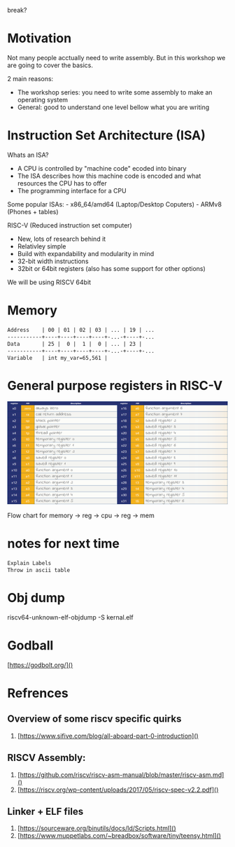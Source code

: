 break?

# Motivation
Not many people acctually need to write assembly. But in this workshop we are going to cover the basics.

2 main reasons:
 -  The workshop series: you need to write some assembly to make an operating system
 -  General: good to understand one level bellow what you are writing

# Instruction Set Architecture (ISA)

Whats an ISA?
 * A CPU is controlled by "machine code" ecoded into binary
 * The ISA describes how this machine code is encoded and what resources the CPU has to offer
 * The programming interface for a CPU 

Some popular ISAs:
    - x86_64/amd64 (Laptop/Desktop Coputers)
    - ARMv8 (Phones + tables)

RISC-V (Reduced instruction set computer)
 - New, lots of research behind it
 - Relativley simple
 - Build with expandability and modularity in mind
 - 32-bit width instructions
 - 32bit or 64bit registers (also has some support for other options)


We will be using RISCV 64bit

# Memory
```
Address    | 00 | 01 | 02 | 03 | ... | 19 | ...
-----------+----+----+----+----+-...-+----+-...
Data       | 25 |  0 |  1 |  0 | ... | 23 |
-----------+----+----+----+----+-...-+----+-...
Variable   | int my_var=65,561 |
```

# General purpose registers in RISC-V
![alt text](/images/registers.png)

Flow chart for memory -> reg -> cpu -> reg -> mem

# notes for next time

    Explain Labels 
    Throw in ascii table

# Obj dump

riscv64-unknown-elf-objdump -S kernal.elf

# Godball

[https://godbolt.org/]()

# Refrences

## Overview of some riscv specific quirks
 1. [https://www.sifive.com/blog/all-aboard-part-0-introduction]()

## RISCV Assembly:
 1. [https://github.com/riscv/riscv-asm-manual/blob/master/riscv-asm.md]()
 2. [https://riscv.org/wp-content/uploads/2017/05/riscv-spec-v2.2.pdf]()

## Linker + ELF files
 1. [https://sourceware.org/binutils/docs/ld/Scripts.html]()
 2. [https://www.muppetlabs.com/~breadbox/software/tiny/teensy.html]()

